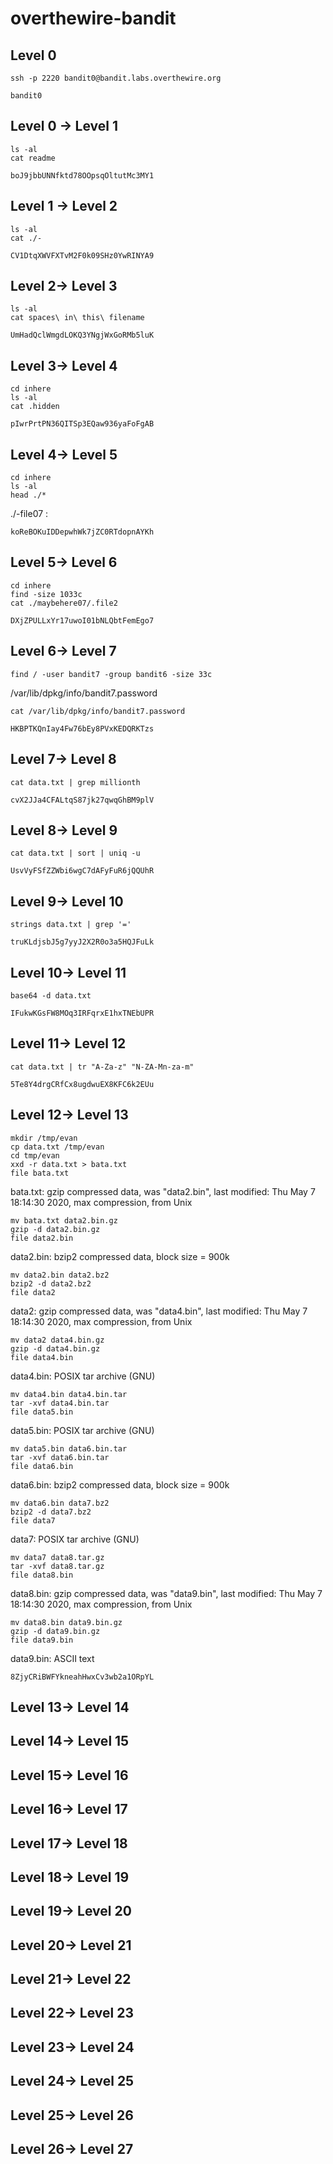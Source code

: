 # overthewire-bandit

## Level 0

`ssh -p 2220 bandit0@bandit.labs.overthewire.org`

`bandit0`

## Level 0 → Level 1

```
ls -al
cat readme
```
`boJ9jbbUNNfktd78OOpsqOltutMc3MY1`

## Level 1 → Level 2

```
ls -al
cat ./-
```
`CV1DtqXWVFXTvM2F0k09SHz0YwRINYA9`

## Level 2→ Level 3

```
ls -al
cat spaces\ in\ this\ filename
```
`UmHadQclWmgdLOKQ3YNgjWxGoRMb5luK`

## Level 3→ Level 4

```
cd inhere
ls -al
cat .hidden
```
`pIwrPrtPN36QITSp3EQaw936yaFoFgAB`

## Level 4→ Level 5

```
cd inhere
ls -al
head ./*
```
./-file07 :

`koReBOKuIDDepwhWk7jZC0RTdopnAYKh`

## Level 5→ Level 6

```
cd inhere
find -size 1033c
cat ./maybehere07/.file2
```
`DXjZPULLxYr17uwoI01bNLQbtFemEgo7`


## Level 6→ Level 7

```
find / -user bandit7 -group bandit6 -size 33c
```
/var/lib/dpkg/info/bandit7.password

```
cat /var/lib/dpkg/info/bandit7.password
```
`HKBPTKQnIay4Fw76bEy8PVxKEDQRKTzs`


## Level 7→ Level 8

```
cat data.txt | grep millionth
```
`cvX2JJa4CFALtqS87jk27qwqGhBM9plV`


## Level 8→ Level 9

```
cat data.txt | sort | uniq -u
```
`UsvVyFSfZZWbi6wgC7dAFyFuR6jQQUhR`


## Level 9→ Level 10

```
strings data.txt | grep '='
```
`truKLdjsbJ5g7yyJ2X2R0o3a5HQJFuLk`



## Level 10→ Level 11

```
base64 -d data.txt
```
`IFukwKGsFW8MOq3IRFqrxE1hxTNEbUPR`


## Level 11→ Level 12

```
cat data.txt | tr "A-Za-z" "N-ZA-Mn-za-m"
```
`5Te8Y4drgCRfCx8ugdwuEX8KFC6k2EUu`


## Level 12→ Level 13

```
mkdir /tmp/evan
cp data.txt /tmp/evan
cd tmp/evan
xxd -r data.txt > bata.txt
file bata.txt
```
bata.txt: gzip compressed data, was "data2.bin", last modified: Thu May  7 18:14:30 2020, max compression, from Unix

```
mv bata.txt data2.bin.gz
gzip -d data2.bin.gz
file data2.bin
```
data2.bin: bzip2 compressed data, block size = 900k

```
mv data2.bin data2.bz2
bzip2 -d data2.bz2
file data2
```
data2: gzip compressed data, was "data4.bin", last modified: Thu May  7 18:14:30 2020, max compression, from Unix

```
mv data2 data4.bin.gz
gzip -d data4.bin.gz
file data4.bin
```
data4.bin: POSIX tar archive (GNU)

```
mv data4.bin data4.bin.tar
tar -xvf data4.bin.tar
file data5.bin
```
data5.bin: POSIX tar archive (GNU)

```
mv data5.bin data6.bin.tar
tar -xvf data6.bin.tar
file data6.bin
```
data6.bin: bzip2 compressed data, block size = 900k

```
mv data6.bin data7.bz2
bzip2 -d data7.bz2
file data7
``` 
data7: POSIX tar archive (GNU)

```
mv data7 data8.tar.gz
tar -xvf data8.tar.gz
file data8.bin
```
data8.bin: gzip compressed data, was "data9.bin", last modified: Thu May  7 18:14:30 2020, max compression, from Unix

```
mv data8.bin data9.bin.gz
gzip -d data9.bin.gz
file data9.bin
```
data9.bin: ASCII text

`8ZjyCRiBWFYkneahHwxCv3wb2a1ORpYL`


## Level 13→ Level 14


## Level 14→ Level 15

## Level 15→ Level 16

## Level 16→ Level 17

## Level 17→ Level 18

## Level 18→ Level 19

## Level 19→ Level 20

## Level 20→ Level 21

## Level 21→ Level 22


## Level 22→ Level 23

## Level 23→ Level 24

## Level 24→ Level 25


## Level 25→ Level 26


## Level 26→ Level 27




